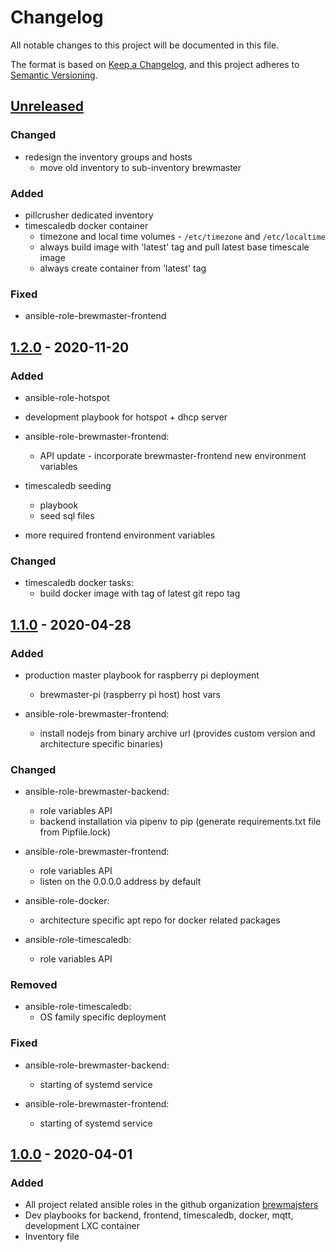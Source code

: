 # Changelog
All notable changes to this project will be documented in this file.

The format is based on [Keep a Changelog](https://keepachangelog.com/en/1.0.0/),
and this project adheres to [Semantic Versioning](https://semver.org/spec/v2.0.0.html).

## [Unreleased]
### Changed
- redesign the inventory groups and hosts
    - move old inventory to sub-inventory brewmaster

### Added
- pillcrusher dedicated inventory
- timescaledb docker container
    - timezone and local time volumes - `/etc/timezone` and `/etc/localtime`
    - always build image with 'latest' tag and pull latest base timescale image
    - always create container from 'latest' tag

### Fixed
- ansible-role-brewmaster-frontend

## [1.2.0] - 2020-11-20
### Added
- ansible-role-hotspot
- development playbook for hotspot + dhcp server
- ansible-role-brewmaster-frontend:
    - API update - incorporate brewmaster-frontend new environment variables

- timescaledb seeding
    - playbook
    - seed sql files

- more required frontend environment variables

### Changed
- timescaledb docker tasks:
    - build docker image with tag of latest git repo tag

## [1.1.0] - 2020-04-28
### Added
- production master playbook for raspberry pi deployment
    - brewmaster-pi (raspberry pi host) host vars

- ansible-role-brewmaster-frontend:
    - install nodejs from binary archive url (provides custom version and architecture specific binaries)

### Changed
- ansible-role-brewmaster-backend:
    - role variables API
    - backend installation via pipenv to pip (generate requirements.txt file from Pipfile.lock)

- ansible-role-brewmaster-frontend:
    - role variables API
    - listen on the 0.0.0.0 address by default

- ansible-role-docker:
    - architecture specific apt repo for docker related packages

- ansible-role-timescaledb:
    - role variables API

### Removed
- ansible-role-timescaledb:
    - OS family specific deployment

### Fixed
- ansible-role-brewmaster-backend:
    - starting of systemd service

- ansible-role-brewmaster-frontend:
    - starting of systemd service

## [1.0.0] - 2020-04-01
### Added
- All project related ansible roles in the github organization [brewmajsters](https://github.com/brewmajsters)
- Dev playbooks for backend, frontend, timescaledb, docker, mqtt, development LXC container
- Inventory file


[Unreleased]: https://github.com/brewmajsters/ansible-skeleton/compare/1.2.0...develop
[1.2.0]: https://github.com/brewmajsters/ansible-skeleton/compare/1.1.0...1.2.0
[1.1.0]: https://github.com/brewmajsters/ansible-skeleton/compare/1.0.0...1.1.0
[1.0.0]: https://github.com/brewmajsters/ansible-skeleton/compare/0.0.1...1.0.0
